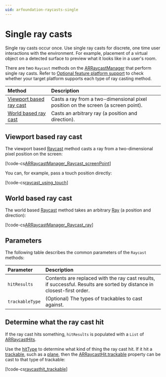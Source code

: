 ```yaml
---
uid: arfoundation-raycasts-single
---
```

# Single ray casts

Single ray casts occur once. Use single ray casts for discrete, one time user interactions with the environment. For example, placement of a virtual object on a detected surface to preview what it looks like in a user's room.

 There are two `Raycast` methods on the [ARRaycastManager](xref:UnityEngine.XR.ARFoundation.ARRaycastManager) that perform single ray casts. Refer to [Optional feature platform support](xref:arfoundation-raycasts-platform-support#optional-features-support-table) to check whether your target platform supports each type of ray casting method.

| Method                                              | Description                                                             |
|:--------------------------------------------------- | :---------------------------------------------------------------------  |
| [Viewport based ray cast](#viewport-based-ray-cast) | Casts a ray from a two-dimensional pixel position on the screen (a screen point). |
| [World based ray cast](#world-based-ray-cast)       | Casts an arbitrary ray (a position and direction).                      |

## Viewport based ray cast

The viewport based [Raycast](xref:UnityEngine.XR.ARFoundation.ARRaycastManager.Raycast(UnityEngine.Vector2,List{UnityEngine.XR.ARFoundation.ARRaycastHit},UnityEngine.XR.ARSubsystems.TrackableType)) method casts a ray from a two-dimensional pixel position on the screen:

[!code-cs[ARRaycastManager_Raycast_screenPoint](../../../Runtime/ARFoundation/ARRaycastManager.cs#ARRaycastManager_Raycast_screenPoint)]

You can, for example, pass a touch position directly:

[!code-cs[raycast_using_touch](../../../Tests/CodeSamples/RaycastSamples.cs#raycast_using_touch)]

## World based ray cast

The world based [Raycast](xref:UnityEngine.XR.ARFoundation.ARRaycastManager.Raycast(UnityEngine.Ray,List{UnityEngine.XR.ARFoundation.ARRaycastHit},UnityEngine.XR.ARSubsystems.TrackableType)) method takes an arbitrary [Ray](xref:UnityEngine.Ray) (a position and direction):

[!code-cs[ARRaycastManager_Raycast_ray](../../../Runtime/ARFoundation/ARRaycastManager.cs#ARRaycastManager_Raycast_ray)]

## Parameters

The following table describes the common parameters of the `Raycast` methods:

| Parameter       | Description |
| :-------------- | :---------- |
| `hitResults`    | Contents are replaced with the ray cast results, if successful. Results are sorted by distance in closest-first order. |
| `trackableType` | (Optional) The types of trackables to cast against. |

## Determine what the ray cast hit

If the ray cast hits something, `hitResults` is populated with a `List` of [ARRaycastHits](xref:UnityEngine.XR.ARFoundation.ARRaycastHit).

Use the [hitType](xref:UnityEngine.XR.ARFoundation.ARRaycastHit.hitType) to determine what kind of thing the ray cast hit. If it hit a [trackable](xref:UnityEngine.XR.ARFoundation.ARTrackable), such as a [plane](xref:UnityEngine.XR.ARFoundation.ARPlane), then the [ARRaycastHit.trackable](xref:UnityEngine.XR.ARFoundation.ARRaycastHit.trackable) property can be cast to that type of trackable:

[!code-cs[raycasthit_trackable](../../../Tests/CodeSamples/RaycastSamples.cs#raycasthit_trackable)]
